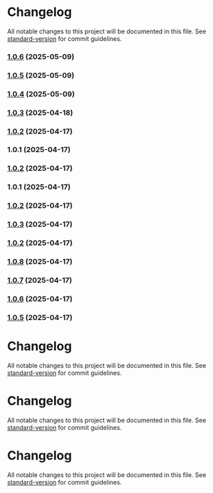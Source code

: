 # Changelog

All notable changes to this project will be documented in this file. See [standard-version](https://github.com/conventional-changelog/standard-version) for commit guidelines.

### [1.0.6](https://github.com/dmeikle/qus-node-aws-clients/compare/v1.0.5...v1.0.6) (2025-05-09)

### [1.0.5](https://github.com/dmeikle/qus-node-aws-clients/compare/v1.0.4...v1.0.5) (2025-05-09)

### [1.0.4](https://github.com/dmeikle/qus-node-aws-clients/compare/v1.0.3...v1.0.4) (2025-05-09)

### [1.0.3](https://github.com/dmeikle/qus-node-aws-clients/compare/v1.0.2...v1.0.3) (2025-04-18)

### [1.0.2](https://github.com/dmeikle/qus-node-aws-clients/compare/v1.0.1...v1.0.2) (2025-04-17)

### 1.0.1 (2025-04-17)

### [1.0.2](https://github.com/dmeikle/qus-node-pdf-generator/compare/v1.0.1...v1.0.2) (2025-04-17)

### 1.0.1 (2025-04-17)

### [1.0.2](https://github.com/dmeikle/qus-node-pdf-generator/compare/v1.0.88...v1.0.2) (2025-04-17)

### [1.0.3](https://github.com/dmeikle/qus-node-pdf-generator/compare/v1.0.1...v1.0.3) (2025-04-17)

### [1.0.2](https://github.com/dmeikle/qus-node-pdf-generator/compare/v1.0.1...v1.0.2) (2025-04-17)

### [1.0.8](https://github.com/dmeikle/qus-node-pdf-generator/compare/v1.0.1...v1.0.8) (2025-04-17)

### [1.0.7](https://github.com/dmeikle/qus-node-pdf-generator/compare/v1.0.1...v1.0.7) (2025-04-17)

### [1.0.6](https://github.com/dmeikle/qus-node-pdf-generator/compare/v1.0.1...v1.0.6) (2025-04-17)

### [1.0.5](https://github.com/dmeikle/qus-node-pdf-generator/compare/v1.0.1...v1.0.5) (2025-04-17)

# Changelog

All notable changes to this project will be documented in this file. See [standard-version](https://github.com/conventional-changelog/standard-version) for commit guidelines.


# Changelog

All notable changes to this project will be documented in this file. See [standard-version](https://github.com/conventional-changelog/standard-version) for commit guidelines.


# Changelog

All notable changes to this project will be documented in this file. See [standard-version](https://github.com/conventional-changelog/standard-version) for commit guidelines.
